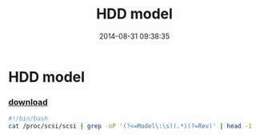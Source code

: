 ﻿---
pid:            5392
parent:         0
children:       
poster:         greg zakharov
title:          HDD model
date:           2014-08-31 09:38:35
description:    
format:         bash
---

# HDD model

### [download](5392.sh)  



```bash
#!/bin/bash
cat /proc/scsi/scsi | grep -oP '(?<=Model\:\s)(.*)(?=Rev)' | head -1
```
